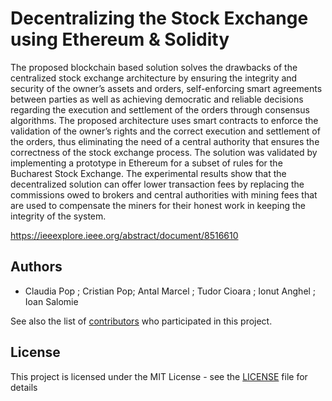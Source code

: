 # Decentralizing the Stock Exchange using Ethereum & Solidity



The proposed blockchain based solution solves the drawbacks of the centralized stock exchange architecture by ensuring the integrity and security of the owner’s assets and orders, self-enforcing smart agreements between parties as well as achieving democratic and reliable decisions regarding the execution and settlement of the orders through consensus algorithms. The proposed architecture uses smart contracts to enforce the validation of the owner’s rights and the correct execution and settlement of the orders, thus eliminating the need of a central authority that ensures the correctness of the stock exchange process.  The solution was validated by implementing a prototype in Ethereum for a subset of rules for the Bucharest Stock Exchange. The experimental results show that the decentralized solution can offer lower transaction fees by replacing the commissions owed to brokers and central authorities with mining fees that are used to compensate the miners for their honest work in keeping the integrity of the system.

https://ieeexplore.ieee.org/abstract/document/8516610





## Authors

* Claudia Pop ; Cristian Pop; Antal Marcel ;  Tudor Cioara ;  Ionut Anghel ;  Ioan Salomie

See also the list of [contributors](https://github.com/claudiadaniela/stock-exchange/graphs/contributors) who participated in this project.

## License

This project is licensed under the MIT License - see the [LICENSE](LICENSE) file for details



